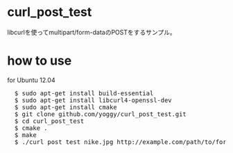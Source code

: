 curl_post_test
============
libcurlを使ってmultipart/form-dataのPOSTをするサンプル。

how to use
============
for Ubuntu 12.04
<pre>
  $ sudo apt-get install build-essential
  $ sudo apt-get install libcurl4-openssl-dev
  $ sudo apt-get install cmake
  $ git clone github.com/yoggy/curl_post_test.git
  $ cd curl_post_test
  $ cmake .
  $ make
  $ ./curl_post_test nike.jpg http://example.com/path/to/form
</pre>


